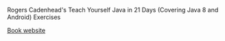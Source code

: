 Rogers Cadenhead's Teach Yourself Java in 21 Days (Covering Java 8 and Android) Exercises

[Book website](http://workbench.cadenhead.org/book/java-8-21-days/)
